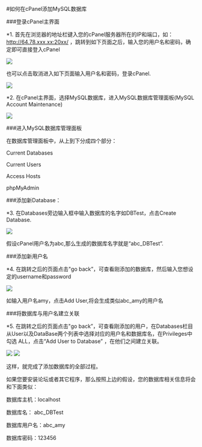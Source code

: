<!-- --- tag: cpanel 数据库 -->
#如何在cPanel添加MySQL数据库

###登录cPanel主界面

 *1. 首先在浏览器的地址栏键入您的cPanel服务器所在的IP和端口，如：http://64.78.xxx.xx:20xx/ ，跳转到如下页面之后，输入您的用户名和密码，确定即可直接登入cPanel

![](http://ww2.sinaimg.cn/large/a74ecc4cjw1e13awyq77wj.jpg)
 
   也可以点击取消进入如下页面输入用户名和密码，登录cPanel.

![](http://ww2.sinaimg.cn/large/a74e55b4jw1e13b0p92isj.jpg)

*2. 在cPanel主界面，选择MySQL数据库，进入MySQL数据库管理面板(MySQL Account Maintenance)

![](http://ww3.sinaimg.cn/large/a74ecc4cjw1e13lbxzoxpj.jpg)

###进入MySQL数据库管理面板

在数据库管理面板中，从上到下分成四个部分：

Current Databases 

Current Users 

Access Hosts

phpMyAdmin

###添加新Database：

*3. 在Databases旁边输入框中输入数据库的名字如DBTest，点击Create Database.

![](http://ww2.sinaimg.cn/large/a74eed94jw1e13mfxvyszj.jpg)

假设cPanel用户名为abc,那么生成的数据库名字就是“abc_DBTest”.

###添加新用户名

*4. 在跳转之后的页面点击"go back”，可查看刚添加的数据库，然后输入您想设定的username和password

![](http://ww1.sinaimg.cn/large/a74e55b4jw1e13mqotxzdj.jpg)

如输入用户名amy，点击Add User,将会生成类似abc_amy的用户名

###将数据库与用户名建立关联

*5. 在跳转之后的页面点击"go back”，可查看刚添加的用户，在Databases栏目从User以及DataBase两个列表中选择对应的用户名和数据库名，在Privileges中勾选 ALL，点击“Add User to Database” ，在他们之间建立关联。

![](http://ww2.sinaimg.cn/large/a74ecc4cjw1e13nhzohisj.jpg)
![](http://ww3.sinaimg.cn/large/a74eed94jw1e13nnwn272j.jpg)

这样，就完成了添加数据库的全部过程。

如果您要安装论坛或者其它程序，那么按照上边的假设，您的数据库相关信息将会和下面类似：

数据库主机：localhost

数据库名： abc_DBTest

数据库用户名：abc_amy

数据库密码：123456



